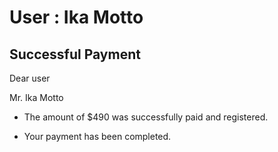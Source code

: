 User : Ika Motto
=============

Successful Payment
---------------------

Dear user

Mr. Ika Motto

* The amount of $490 was successfully paid and registered.
* Your payment has been completed.

  
  
  ##

